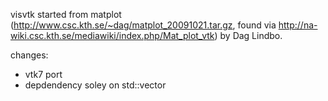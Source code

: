 visvtk               started                from               matplot
(http://www.csc.kth.se/~dag/matplot_20091021.tar.gz,     found     via
http://na-wiki.csc.kth.se/mediawiki/index.php/Mat_plot_vtk)   by   Dag
Lindbo.

changes:
- vtk7  port
- depdendency soley on std::vector
